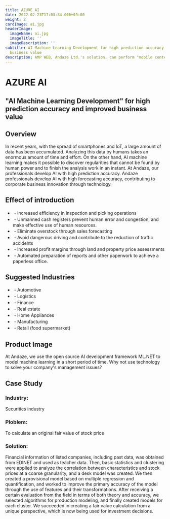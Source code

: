 ```yaml
---
title: AZURE AI
date: 2022-02-23T17:03:34.000+09:00
weight: 2
cardImage: ai.jpg
headerImage:
  imageName: ai.jpg
  imageTitle: ''
  imageDescription: ''
subtitle: AI Machine Learning Development for high prediction accuracy and improved
  business value
description: AMP WEB, Andaze Ltd.'s solution, can perform "mobile content acceleration" to reduce the waiting time for web pages to be displayed, and the AMP framework will quickly build an AMP site. If your company's website is facing any issues, please feel free to contact us.
---
```

# AZURE AI

## "AI Machine Learning Development" for high prediction accuracy and improved business value



## Overview

In recent years, with the spread of smartphones and IoT, a large amount of data has been accumulated. Analyzing this data by humans takes an enormous amount of time and effort. On the other hand, AI machine learning makes it possible to discover regularities that cannot be found by human power and to finish the analysis work in an instant. At Andaze, our professionals develop AI with high prediction accuracy. Andaze professionals develop AI with high forecasting accuracy, contributing to corporate business innovation through technology.



## Effect of introduction

* ・Increased efficiency in inspection and picking operations
* ・Unmanned cash registers prevent human error and congestion, and make effective use of human resources.
* ・Eliminate overstock through sales forecasting
* ・Avoid dangerous driving and contribute to the reduction of traffic accidents
* ・Increased profit margins through land and property price assessments
* ・Automated preparation of reports and other paperwork to achieve a paperless office.



## Suggested Industries

* ・Automotive
* ・Logistics
* ・Finance
* ・Real estate
* ・Home Appliances
* ・Manufacturing
* ・Retail (food supermarket)



## Product Image

At Andaze, we use the open source AI development framework ML.NET to model machine learning in a short period of time. Why not use technology to solve your company's management issues?



## Case Study

### Industry:

Securities industry

### Ploblem:

To calculate an original fair value of stock price

### Solution:

Financial information of listed companies, including past data, was obtained from EDINET and used as teacher data. Then, basic statistics and clustering were applied to analyze the correlation between characteristics and stock prices at a coarse granularity, and a desk model was created. We then created a provisional model based on multiple regression and quantification, and worked to improve the primary accuracy of the model through the use of features and their transformations. After receiving a certain evaluation from the field in terms of both theory and accuracy, we selected algorithms for production modeling, and finally created models for each cluster. We succeeded in creating a fair value calculation from a unique perspective, which is now being used for investment decisions.